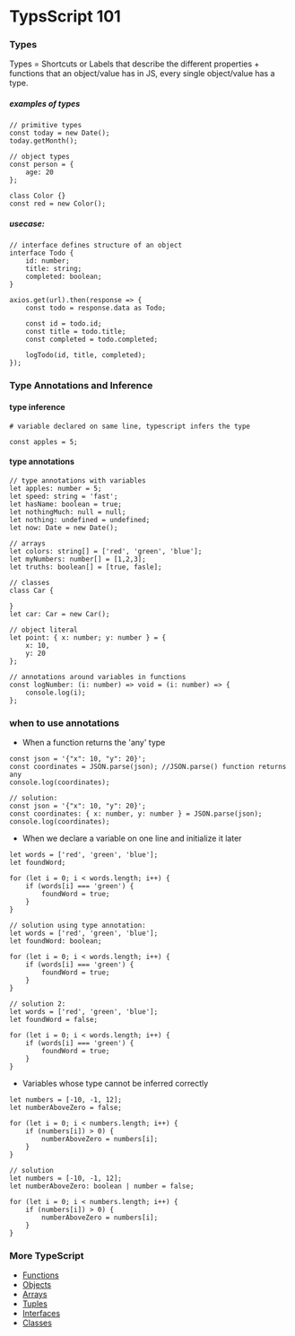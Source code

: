 # TypsScript 101

### Types

Types = Shortcuts or Labels that describe the different properties + functions that an object/value has in JS, every single object/value has a type.

##### examples of types

```
// primitive types
const today = new Date();
today.getMonth();

// object types
const person = {
    age: 20
};

class Color {}
const red = new Color();
```

##### usecase:

```
// interface defines structure of an object
interface Todo {
    id: number;
    title: string;
    completed: boolean;
}

axios.get(url).then(response => {
    const todo = response.data as Todo;

    const id = todo.id;
    const title = todo.title;
    const completed = todo.completed;

    logTodo(id, title, completed);
});

```

### Type Annotations and Inference

#### type inference

```
# variable declared on same line, typescript infers the type

const apples = 5;

```

#### type annotations

```
// type annotations with variables
let apples: number = 5;
let speed: string = 'fast';
let hasName: boolean = true;
let nothingMuch: null = null;
let nothing: undefined = undefined;
let now: Date = new Date();

// arrays
let colors: string[] = ['red', 'green', 'blue'];
let myNumbers: number[] = [1,2,3];
let truths: boolean[] = [true, fasle];

// classes
class Car {

}
let car: Car = new Car();

// object literal
let point: { x: number; y: number } = {
    x: 10,
    y: 20
};

// annotations around variables in functions
const logNumber: (i: number) => void = (i: number) => {
    console.log(i);
};
```

### when to use annotations

- When a function returns the 'any' type

```
const json = '{"x": 10, "y": 20}';
const coordinates = JSON.parse(json); //JSON.parse() function returns any
console.log(coordinates);

// solution:
const json = '{"x": 10, "y": 20}';
const coordinates: { x: number, y: number } = JSON.parse(json);
console.log(coordinates);
```

- When we declare a variable on one line and initialize it later

```
let words = ['red', 'green', 'blue'];
let foundWord;

for (let i = 0; i < words.length; i++) {
    if (words[i] === 'green') {
        foundWord = true;
    }
}

// solution using type annotation:
let words = ['red', 'green', 'blue'];
let foundWord: boolean;

for (let i = 0; i < words.length; i++) {
    if (words[i] === 'green') {
        foundWord = true;
    }
}

// solution 2:
let words = ['red', 'green', 'blue'];
let foundWord = false;

for (let i = 0; i < words.length; i++) {
    if (words[i] === 'green') {
        foundWord = true;
    }
}
```

- Variables whose type cannot be inferred correctly

```
let numbers = [-10, -1, 12];
let numberAboveZero = false;

for (let i = 0; i < numbers.length; i++) {
    if (numbers[i]) > 0) {
        numberAboveZero = numbers[i];
    }
}

// solution
let numbers = [-10, -1, 12];
let numberAboveZero: boolean | number = false;

for (let i = 0; i < numbers.length; i++) {
    if (numbers[i]) > 0) {
        numberAboveZero = numbers[i];
    }
}
```

### More TypeScript

- [Functions](./functions.ts)
- [Objects](./objects.ts)
- [Arrays](./arrays.ts)
- [Tuples](./tuples.ts)
- [Interfaces](./interfaces.ts)
- [Classes](./classes.ts)
